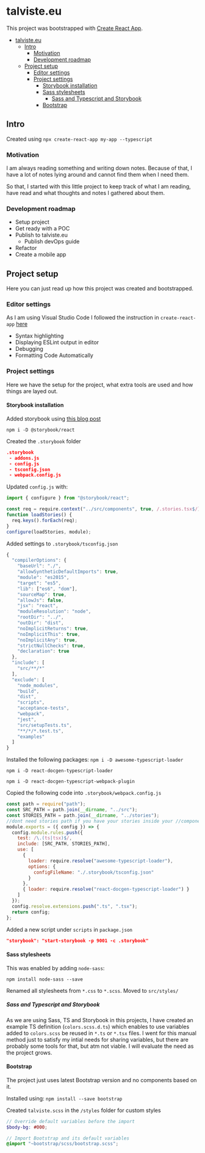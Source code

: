# talviste.eu

This project was bootstrapped with [Create React App](https://github.com/facebook/create-react-app).

<!-- @import "[TOC]" {cmd="toc" depthFrom=1 depthTo=6 orderedList=false} -->

<!-- code_chunk_output -->

- [talviste.eu](#talvisteeu)
  - [Intro](#intro)
    - [Motivation](#motivation)
    - [Development roadmap](#development-roadmap)
  - [Project setup](#project-setup)
    - [Editor settings](#editor-settings)
    - [Project settings](#project-settings)
      - [Storybook installation](#storybook-installation)
      - [Sass stylesheets](#sass-stylesheets)
        - [Sass and Typescript and Storybook](#sass-and-typescript-and-storybook)
      - [Bootstrap](#bootstrap)

<!-- /code_chunk_output -->

## Intro

Created using
`npx create-react-app my-app --typescript`

### Motivation

I am always reading something and writing down notes. Because of that, I have a lot of notes lying around and cannot find them when I need them.

So that, I started with this little project to keep track of what I am reading, have read and what thoughts and notes I gathered about them.

### Development roadmap

- Setup project
- Get ready with a POC
- Publish to talviste.eu
  - Publish devOps guide
- Refactor
- Create a mobile app

## Project setup

Here you can just read up how this project was created and bootstrapped.

### Editor settings

As I am using Visual Studio Code I followed the instruction in `create-react-app` [here](https://facebook.github.io/create-react-app/docs/setting-up-your-editor)

- Syntax highlighting
- Displaying ESLint output in editor
- Debugging
- Formatting Code Automatically

### Project settings

Here we have the setup for the project, what extra tools are used and how things are layed out.

#### Storybook installation

Added storybook using [this blog post](https://medium.com/@dandobusiness/setting-up-a-react-typescript-storybook-project-5e4e9f540568)

`npm i -D @storybook/react`

Created the `.storybook` folder

```json
.storybook
 - addons.js
 - config.js
 - tsconfig.json
 - webpack.config.js
```

Updated `config.js` with:

```javascript
import { configure } from "@storybook/react";

const req = require.context("../src/components", true, /.stories.tsx$/);
function loadStories() {
  req.keys().forEach(req);
}
configure(loadStories, module);
```

Added settings to `.storybook/tsconfig.json`

```javascript
{
  "compilerOptions": {
    "baseUrl": "./",
    "allowSyntheticDefaultImports": true,
    "module": "es2015",
    "target": "es5",
    "lib": ["es6", "dom"],
    "sourceMap": true,
    "allowJs": false,
    "jsx": "react",
    "moduleResolution": "node",
    "rootDir": "../",
    "outDir": "dist",
    "noImplicitReturns": true,
    "noImplicitThis": true,
    "noImplicitAny": true,
    "strictNullChecks": true,
    "declaration": true
  },
  "include": [
    "src/**/*"
  ],
  "exclude": [
    "node_modules",
    "build",
    "dist",
    "scripts",
    "acceptance-tests",
    "webpack",
    "jest",
    "src/setupTests.ts",
    "**/*/*.test.ts",
    "examples"
  ]
}
```

Installed the following packages:
`npm i -D awesome-typescript-loader`

`npm i -D react-docgen-typescript-loader`

`npm i -D react-docgen-typescript-webpack-plugin`

Copied the following code into `.storybook/webpack.config.js`

```javascript
const path = require("path");
const SRC_PATH = path.join(__dirname, "../src");
const STORIES_PATH = path.join(__dirname, "../stories");
//dont need stories path if you have your stories inside your //components folder
module.exports = ({ config }) => {
  config.module.rules.push({
    test: /\.(ts|tsx)$/,
    include: [SRC_PATH, STORIES_PATH],
    use: [
      {
        loader: require.resolve("awesome-typescript-loader"),
        options: {
          configFileName: "./.storybook/tsconfig.json"
        }
      },
      { loader: require.resolve("react-docgen-typescript-loader") }
    ]
  });
  config.resolve.extensions.push(".ts", ".tsx");
  return config;
};
```

Added a new script under `scripts` in `package.json`

```json
"storybook": "start-storybook -p 9001 -c .storybook"
```

#### Sass stylesheets

This was enabled by adding `node-sass`:

`npm install node-sass --save`

Renamed all stylesheets from `*.css` to `*.scss`.
Moved to `src/styles/`

##### Sass and Typescript and Storybook

As we are using Sass, TS and Storybook in this projects, I have created an example TS definition (`colors.scss.d.ts`) which enables to use variables added to `colors.scss` be reused in `*.ts` or `*.tsx` files.
I went for this manual method just to satisfy my intial needs for sharing variables, but there are probably some tools for that, but atm not viable. I will evaluate the need as the project grows.

#### Bootstrap

The project just uses latest Bootstrap version and no components based on it.

Installed using:
`npm install --save bootstrap`

Created `talviste.scss` in the `/styles` folder for custom styles

```scss
// Override default variables before the import
$body-bg: #000;

// Import Bootstrap and its default variables
@import "~bootstrap/scss/bootstrap.scss";
```
